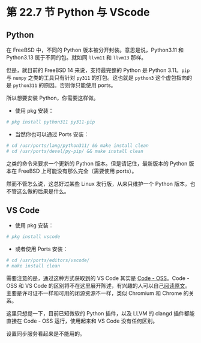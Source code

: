 # 第 22.7 节 Python 与 VScode

## Python

在 FreeBSD 中，不同的 Python 版本被分开封装。意思是说，Python3.11 和 Python3.13 属于不同的包。就如同 `llvm11` 和 `llvm13` 那样。

但是，就目前的 FreeBSD 14 来说，支持最完整的 Python 是 Python 3.11。`pip` 与 `numpy` 之类的工具只有针对 `py311` 的打包。这也就是 `python3` 这个虚包指向的是 `python311` 的原因。否则你只能使用 ports。

所以想要安装 Python，你需要这样做。

- 使用 pkg 安装：

```sh
# pkg install python311 py311-pip
```

- 当然你也可以通过 Ports 安装：

```sh
# cd /usr/ports/lang/python311/ && make install clean
# cd /usr/ports/devel/py-pip/ && make install clean
```

之类的命令来要求一个更新的 Python 版本。但是请记住，最新版本的 Python 版本在 FreeBSD 上可能没有那么完全（需要使用 ports）。

然而不管怎么说，这总好过某些 Linux 发行版，从来只维护一个 Python 版本，也不管这么做的后果是什么。

## VS Code

- 使用 pkg 安装：

```sh
# pkg install vscode
```

- 或者使用 Ports 安装：

```sh
# cd /usr/ports/editors/vscode/ 
# make install clean
```

需要注意的是，通过这种方式获取到的 VS Code 其实是 [Code - OSS](https://github.com/microsoft/vscode)。Code - OSS 和 VS Code 的区别将不在这里展开陈述，有兴趣的人可以自己[阅读原文](https://github.com/microsoft/vscode/wiki/Differences-between-the-repository-and-Visual-Studio-Code)。主要是许可证不一样和可用的闭源资源不一样，类似 Chromium 和 Chrome 的关系。

这里只想提一下，目前已知微软的 Python 插件，以及 LLVM 的 clangd 插件都能直接在 Code - OSS 运行，使用起来和 VS Code 没有任何区别。

设置同步服务看起来是不能用的。
